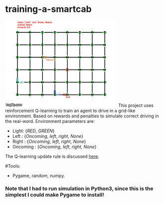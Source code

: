 # training-a-smartcab
![Image](https://github.com/gmsardane/training-a-smartcab/blob/master/smartcab.gif)
This project uses reinforcement Q-learning to train an agent to drive in a grid-like environment. 
Based on rewards and penalties to simulate correct driving in the real-word. Environment parameters are:

+ Light: {*RED*, *GREEN*}
+ Left : {*Oncoming*, *left*, *right*, *None*}
+ Right : {*Oncoming*, *left*, *right*, *None*}
+ Oncoming : {*Oncoming*, *left*, *right*, *None*}

The Q-learning update rule is discussed [here](http://www.cs.rutgers.edu/~mlittman/courses/cps271/lect-16/node16.html).

#Tools:

+ Pygame, random, numpy.


### Note that I had to run simulation in Python3, since this is the simplest I could make Pygame to install!

